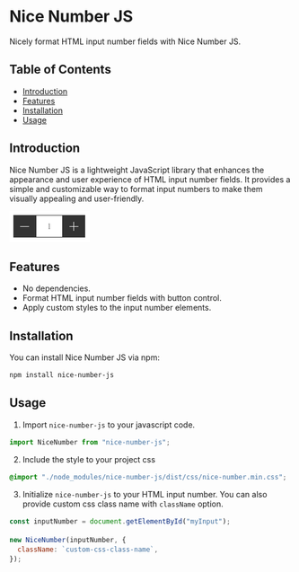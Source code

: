 # Nice Number JS

Nicely format HTML input number fields with Nice Number JS.

## Table of Contents

- [Introduction](#introduction)
- [Features](#features)
- [Installation](#installation)
- [Usage](#usage)

## Introduction

Nice Number JS is a lightweight JavaScript library that enhances the appearance and user experience of HTML input number fields. It provides a simple and customizable way to format input numbers to make them visually appealing and user-friendly.

![preview](./assets/images/screenshot.png)

## Features

- No dependencies.
- Format HTML input number fields with button control.
- Apply custom styles to the input number elements.

## Installation

You can install Nice Number JS via npm:

```bash
npm install nice-number-js
```

## Usage

1. Import `nice-number-js` to your javascript code.

```javascript
import NiceNumber from "nice-number-js";
```

2. Include the style to your project css

```css
@import "./node_modules/nice-number-js/dist/css/nice-number.min.css";
```

3. Initialize `nice-number-js` to your HTML input number. You can also provide custom css class name with `className` option.

```javascript
const inputNumber = document.getElementById("myInput");

new NiceNumber(inputNumber, {
  className: `custom-css-class-name`,
});
```
